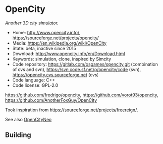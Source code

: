 # OpenCity

_Another 3D city simulator._

- Home: http://www.opencity.info/, https://sourceforge.net/projects/opencity/
- Media: https://en.wikipedia.org/wiki/OpenCity
- State: beta, inactive since 2015
- Download: http://www.opencity.info/en/Download.html
- Keywords: simulation, clone, inspired by Simcity
- Code repository: https://gitlab.com/osgames/opencity.git (combination of cvs and svn), https://svn.code.sf.net/p/opencity/code (svn), https://opencity.cvs.sourceforge.net (cvs)
- Code language: C++
- Code license: GPL-2.0

https://github.com/frodrigo/opencity, https://github.com/vorot93/opencity, https://github.com/AnotherFoxGuy/OpenCity

Took inspiration from https://sourceforge.net/projects/freereign/.

See also [OpenCityNeo](https://github.com/icecoolinux/opencityneo)

## Building
